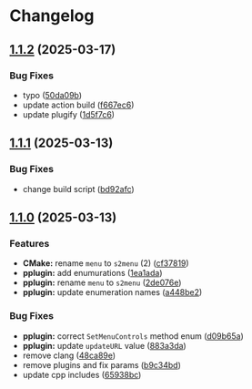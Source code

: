 # Changelog

## [1.1.2](https://github.com/untrustedmodders/plugify-menu-system/compare/v1.1.1...v1.1.2) (2025-03-17)


### Bug Fixes

* typo ([50da09b](https://github.com/untrustedmodders/plugify-menu-system/commit/50da09b72e08354cb159a5423aad3b00925dd3cd))
* update action build ([f667ec6](https://github.com/untrustedmodders/plugify-menu-system/commit/f667ec6e54838f42cd65a0df71da71f59afeff7c))
* update plugify ([1d5f7c6](https://github.com/untrustedmodders/plugify-menu-system/commit/1d5f7c6cc79d7935d1d3a9685005c80786ebfdb5))

## [1.1.1](https://github.com/untrustedmodders/plugify-menu-system/compare/v1.1.0...v1.1.1) (2025-03-13)


### Bug Fixes

* change build script ([bd92afc](https://github.com/untrustedmodders/plugify-menu-system/commit/bd92afc412502dea3e465c5c9252720059808374))

## [1.1.0](https://github.com/untrustedmodders/plugify-menu_system/compare/1.0.0...v1.1.0) (2025-03-13)


### Features

* **CMake:** rename `menu` to `s2menu` (2) ([cf37819](https://github.com/untrustedmodders/plugify-menu_system/commit/cf3781970ff491fea7b78b8e5e21b67f43ae0a24))
* **pplugin:** add enumurations ([1ea1ada](https://github.com/untrustedmodders/plugify-menu_system/commit/1ea1ada20da31a46d1072c792a8660b5414ca9a3))
* **pplugin:** rename `menu` to `s2menu` ([2de076e](https://github.com/untrustedmodders/plugify-menu_system/commit/2de076e35864cdcf38bce33ffd713fab407f3519))
* **pplugin:** update enumeration names ([a448be2](https://github.com/untrustedmodders/plugify-menu_system/commit/a448be263a055be6ff222d5788ea13eb4029dd8a))


### Bug Fixes

* **pplugin:** correct `SetMenuControls` method enum ([d09b65a](https://github.com/untrustedmodders/plugify-menu_system/commit/d09b65a5d4103bf72799238035ead26d73c895d4))
* **pplugin:** update `updateURL` value ([883a3da](https://github.com/untrustedmodders/plugify-menu_system/commit/883a3da931287418b2274b13d0f7ad7cf36207e8))
* remove clang ([48ca89e](https://github.com/untrustedmodders/plugify-menu_system/commit/48ca89eda69d580cbc5af901ed7c0dd5ecdf6cfc))
* remove plugins and fix params ([b9c34bd](https://github.com/untrustedmodders/plugify-menu_system/commit/b9c34bda0a0691f2aeb547a0b9f381c0ad8ca1b1))
* update cpp includes ([65938bc](https://github.com/untrustedmodders/plugify-menu_system/commit/65938bc7399597178d8fed1e07a070e468cb8b49))
